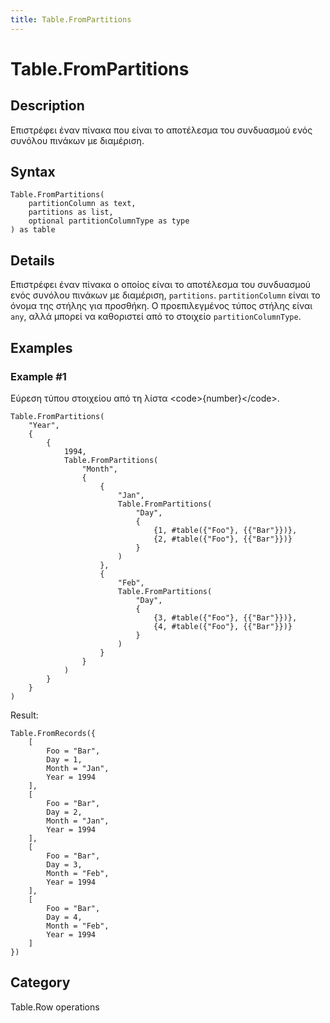 ```yaml
---
title: Table.FromPartitions
---
```


# Table.FromPartitions


## Description

Επιστρέφει έναν πίνακα που είναι το αποτέλεσμα του συνδυασμού ενός συνόλου πινάκων με διαμέριση.


## Syntax

```powerquery
Table.FromPartitions(
    partitionColumn as text,
    partitions as list,
    optional partitionColumnType as type
) as table
```


## Details

Επιστρέφει έναν πίνακα ο οποίος είναι το αποτέλεσμα του συνδυασμού ενός συνόλου πινάκων με διαμέριση, <code>partitions</code>. <code>partitionColumn</code> είναι το όνομα της στήλης για προσθήκη. Ο προεπιλεγμένος τύπος στήλης είναι <code>any</code>, αλλά μπορεί να καθοριστεί από το στοιχείο <code>partitionColumnType</code>.


## Examples

### Example #1 
Εύρεση τύπου στοιχείου από τη λίστα &lt;code&gt;\{number}&lt;/code&gt;.
```powerquery
Table.FromPartitions(
    "Year",
    {
        {
            1994,
            Table.FromPartitions(
                "Month",
                {
                    {
                        "Jan",
                        Table.FromPartitions(
                            "Day",
                            {
                                {1, #table({"Foo"}, {{"Bar"}})},
                                {2, #table({"Foo"}, {{"Bar"}})}
                            }
                        )
                    },
                    {
                        "Feb",
                        Table.FromPartitions(
                            "Day",
                            {
                                {3, #table({"Foo"}, {{"Bar"}})},
                                {4, #table({"Foo"}, {{"Bar"}})}
                            }
                        )
                    }
                }
            )
        }
    }
)
```

Result: 
```powerquery
Table.FromRecords({
    [
        Foo = "Bar",
        Day = 1,
        Month = "Jan",
        Year = 1994
    ],
    [
        Foo = "Bar",
        Day = 2,
        Month = "Jan",
        Year = 1994
    ],
    [
        Foo = "Bar",
        Day = 3,
        Month = "Feb",
        Year = 1994
    ],
    [
        Foo = "Bar",
        Day = 4,
        Month = "Feb",
        Year = 1994
    ]
})
```




## Category
Table.Row operations
